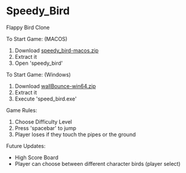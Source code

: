 # Speedy_Bird
Flappy Bird Clone

To Start Game: 
(MACOS)
1. Download [speedy_bird-macos.zip](https://github.com/Chrislucky7/Speedy_Bird/releases/download/v0.1/speedy_bird-macos.zip)
2. Extract it
3. Open 'speedy_bird'

To Start Game: 
(Windows)
1. Download [wallBounce-win64.zip](https://github.com/Chrislucky7/Speedy_Bird/releases/download/v0.1/speedy_bird-win64.zip)
2. Extract it
3. Execute 'speed_bird.exe'


Game Rules:
1. Choose Difficulty Level
2. Press 'spacebar' to jump
3. Player loses if they touch the pipes or the ground

Future Updates:
*  High Score Board
*  Player can choose between different character birds (player select)

